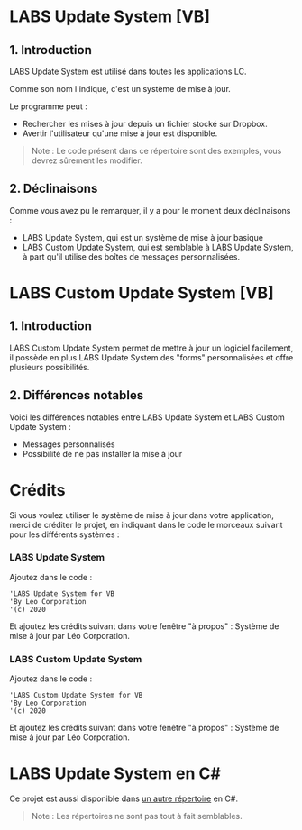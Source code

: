 # LABS Update System [VB]
## 1. Introduction
LABS Update System est utilisé dans toutes les applications LC.

Comme son nom l'indique, c'est un système de mise à jour.

Le programme peut :
* Rechercher les mises à jour depuis un fichier stocké sur Dropbox.
* Avertir l'utilisateur qu'une mise à jour est disponible.
> Note : Le code présent dans ce répertoire sont des exemples, vous devrez sûrement les modifier.
## 2. Déclinaisons
Comme vous avez pu le remarquer, il y a pour le moment deux déclinaisons :
* LABS Update System, qui est un système de mise à jour basique
* LABS Custom Update System, qui est semblable à LABS Update System, à part qu'il utilise des boîtes de messages personnalisées.

# LABS Custom Update System [VB]
## 1. Introduction
LABS Custom Update System permet de mettre à jour un logiciel facilement, il possède en plus LABS Update System des "forms" personnalisées et offre plusieurs possibilités.

## 2. Différences notables
Voici les différences notables entre LABS Update System et LABS Custom Update System :
* Messages personnalisés
* Possibilité de ne pas installer la mise à jour

# Crédits
Si vous voulez utiliser le système de mise à jour dans votre application, merci de créditer le projet, en indiquant dans le code le morceaux suivant pour les différents systèmes :
### LABS Update System
Ajoutez dans le code :

```
'LABS Update System for VB
'By Leo Corporation
'(c) 2020
```
Et ajoutez les crédits suivant dans votre fenêtre "à propos" :
Système de mise à jour par Léo Corporation.

### LABS Custom Update System
Ajoutez dans le code :

```
'LABS Custom Update System for VB
'By Leo Corporation
'(c) 2020
```
Et ajoutez les crédits suivant dans votre fenêtre "à propos" :
Système de mise à jour par Léo Corporation.

# LABS Update System en C#
Ce projet est aussi disponible dans [un autre répertoire](https://github.com/Leo-Corporation/LABS-Update-System-CS-) en C#.
> Note : Les répertoires ne sont pas tout à fait semblables.
